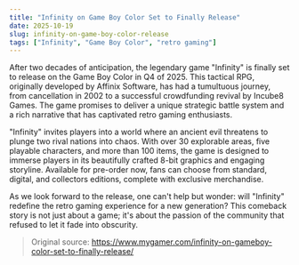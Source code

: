 ```yaml
---
title: "Infinity on Game Boy Color Set to Finally Release"
date: 2025-10-19
slug: infinity-on-game-boy-color-release
tags: ["Infinity", "Game Boy Color", "retro gaming"]
---
```


After two decades of anticipation, the legendary game "Infinity" is finally set to release on the Game Boy Color in Q4 of 2025. This tactical RPG, originally developed by Affinix Software, has had a tumultuous journey, from cancellation in 2002 to a successful crowdfunding revival by Incube8 Games. The game promises to deliver a unique strategic battle system and a rich narrative that has captivated retro gaming enthusiasts.

"Infinity" invites players into a world where an ancient evil threatens to plunge two rival nations into chaos. With over 30 explorable areas, five playable characters, and more than 100 items, the game is designed to immerse players in its beautifully crafted 8-bit graphics and engaging storyline. Available for pre-order now, fans can choose from standard, digital, and collectors editions, complete with exclusive merchandise.

As we look forward to the release, one can't help but wonder: will "Infinity" redefine the retro gaming experience for a new generation? This comeback story is not just about a game; it's about the passion of the community that refused to let it fade into obscurity.
> Original source: https://www.mygamer.com/infinity-on-gameboy-color-set-to-finally-release/
